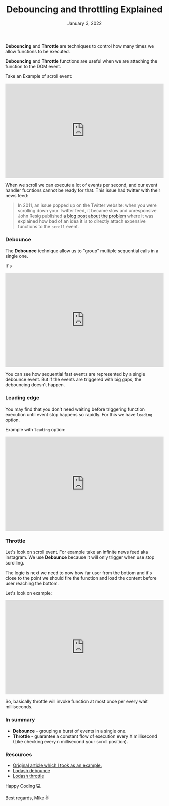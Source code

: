 ﻿---
title: 'Debouncing and throttling Explained'
date: 'January 3, 2022'
excerpt: "In this article I'll explain what is Debounce and Throttle."
cover_image: '/images/posts/debounce-and-throttle-in-js.png'
category: 'Web Development'
---

**Debouncing** and **Throttle** are techniques to control how many times we allow functions to be executed.

**Debouncing** and **Throttle** functions are useful when we are attaching the function to the DOM event.

Take an Example of scroll event:

<iframe height="300" style="width: 100%;" scrolling="no" title="Scroll events counter" src="https://codepen.io/dcorb/embed/PZOZgB?default-tab=result" frameborder="no" loading="lazy" allowtransparency="true" allowfullscreen="true">
  See the Pen <a href="https://codepen.io/dcorb/pen/PZOZgB">
  Scroll events counter</a> by Corbacho (<a href="https://codepen.io/dcorb">@dcorb</a>)
  on <a href="https://codepen.io">CodePen</a>.
</iframe>

When we scroll we can execute a lot of events per second, and our event handler fucntions cannot be ready for that.
This issue had twitter with their news feed:

> In 2011, an issue popped up on the Twitter website: when you were scrolling down your Twitter feed, it became slow and unresponsive. John Resig published [a blog post about the problem](http://ejohn.org/blog/learning-from-twitter) where it was explained how bad of an idea it is to directly attach expensive functions to the `scroll` event.

### Debounce

The **Debounce** technique allow us to “group” multiple sequential calls in a single one.

It's

<iframe height="300" style="width: 100%;" scrolling="no" title="Debounce. Trailing" src="https://codepen.io/dcorb/embed/KVxGqN?default-tab=result" frameborder="no" loading="lazy" allowtransparency="true" allowfullscreen="true">
  See the Pen <a href="https://codepen.io/dcorb/pen/KVxGqN">
  Debounce. Trailing</a> by Corbacho (<a href="https://codepen.io/dcorb">@dcorb</a>)
  on <a href="https://codepen.io">CodePen</a>.
</iframe>

You can see how sequential fast events are represented by a single debounce event. But if the events are triggered with big gaps, the debouncing doesn't happen.

### Leading edge

You may find that you don't need waiting before triggering function execution until event stop happens so rapidly. For this we have `leading` option.

Example with `leading` option:

<iframe height="300" style="width: 100%;" scrolling="no" title="Debounce. Leading" src="https://codepen.io/dcorb/embed/GZWqNV?default-tab=result" frameborder="no" loading="lazy" allowtransparency="true" allowfullscreen="true">
  See the Pen <a href="https://codepen.io/dcorb/pen/GZWqNV">
  Debounce. Leading</a> by Corbacho (<a href="https://codepen.io/dcorb">@dcorb</a>)
  on <a href="https://codepen.io">CodePen</a>.
</iframe>

### Throttle

Let's look on scroll event. For example take an infinite news feed aka instagram. We use **Debounce** because it will only trigger when use stop scrolling.

The logic is next we need to now how far user from the bottom and it's close to the point we should fire the function and load the content before user reaching the bottom.

Let's look on example:

<iframe height="300" style="width: 100%;" scrolling="no" title="Infinite scrolling throttled" src="https://codepen.io/dcorb/embed/eJLMxa?default-tab=result" frameborder="no" loading="lazy" allowtransparency="true" allowfullscreen="true">
  See the Pen <a href="https://codepen.io/dcorb/pen/eJLMxa">
  Infinite scrolling throttled</a> by Corbacho (<a href="https://codepen.io/dcorb">@dcorb</a>)
  on <a href="https://codepen.io">CodePen</a>.
</iframe>

So, basically throttle will invoke function at most once per every wait milliseconds.

### In summary

-   **Debounce** - grouping a burst of events in a single one.
-   **Throttle** - guarantee a constant flow of execution every X millisecond (Like checking every n millisecond your scroll position).

### Resources

-   [Original article which I took as an example.](https://css-tricks.com/debouncing-throttling-explained-examples/)
-   [Lodash debounce](https://lodash.com/docs/4.17.15#debounce)
-   [Lodash throttle](https://lodash.com/docs/4.17.15#throttle)

Happy Coding 💻

Best regards, Mike ✌️

